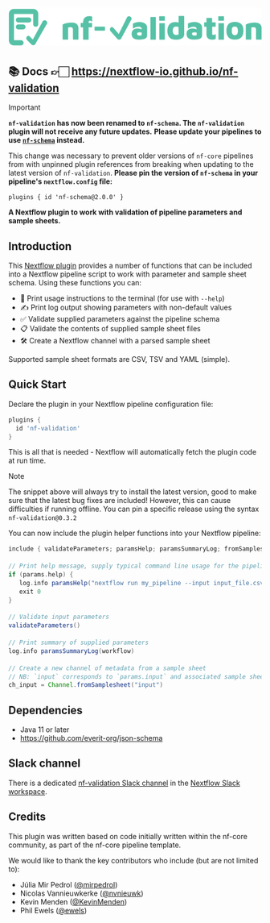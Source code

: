 # ![nf-validation](docs/images/nf-validation.svg)

## 📚 Docs 👉🏻 <https://nextflow-io.github.io/nf-validation>

> [!IMPORTANT]
> **`nf-validation` has now been renamed to `nf-schema`. The `nf-validation` plugin will not receive any future updates.**
> **Please update your pipelines to use [`nf-schema`](https://github.com/nextflow-io/nf-schema) instead.**
>
> This change was necessary to prevent older versions of `nf-core` pipelines from with unpinned plugin references from breaking when updating to the latest version of `nf-validation`.
> **Please pin the version of `nf-schema` in your pipeline's `nextflow.config` file:**
> ```nextflow
> plugins { id 'nf-schema@2.0.0' }
> ```

**A Nextflow plugin to work with validation of pipeline parameters and sample sheets.**

## Introduction

This [Nextflow plugin](https://www.nextflow.io/docs/latest/plugins.html#plugins) provides a number of functions that can be included into a Nextflow pipeline script to work with parameter and sample sheet schema. Using these functions you can:

- 📖 Print usage instructions to the terminal (for use with `--help`)
- ✍️ Print log output showing parameters with non-default values
- ✅ Validate supplied parameters against the pipeline schema
- 📋 Validate the contents of supplied sample sheet files
- 🛠️ Create a Nextflow channel with a parsed sample sheet

Supported sample sheet formats are CSV, TSV and YAML (simple).

## Quick Start

Declare the plugin in your Nextflow pipeline configuration file:

```groovy title="nextflow.config"
plugins {
  id 'nf-validation'
}
```

This is all that is needed - Nextflow will automatically fetch the plugin code at run time.

> [!NOTE]
> The snippet above will always try to install the latest version, good to make sure
> that the latest bug fixes are included! However, this can cause difficulties if running
> offline. You can pin a specific release using the syntax `nf-validation@0.3.2`

You can now include the plugin helper functions into your Nextflow pipeline:

```groovy title="main.nf"
include { validateParameters; paramsHelp; paramsSummaryLog; fromSamplesheet } from 'plugin/nf-validation'

// Print help message, supply typical command line usage for the pipeline
if (params.help) {
   log.info paramsHelp("nextflow run my_pipeline --input input_file.csv")
   exit 0
}

// Validate input parameters
validateParameters()

// Print summary of supplied parameters
log.info paramsSummaryLog(workflow)

// Create a new channel of metadata from a sample sheet
// NB: `input` corresponds to `params.input` and associated sample sheet schema
ch_input = Channel.fromSamplesheet("input")
```

## Dependencies

- Java 11 or later
- <https://github.com/everit-org/json-schema>

## Slack channel

There is a dedicated [nf-validation Slack channel](https://nfcore.slack.com/archives/C056RQB10LU) in the [Nextflow Slack workspace](nextflow.slack.com).

## Credits

This plugin was written based on code initially written within the nf-core community,
as part of the nf-core pipeline template.

We would like to thank the key contributors who include (but are not limited to):

- Júlia Mir Pedrol ([@mirpedrol](https://github.com/mirpedrol))
- Nicolas Vannieuwkerke ([@nvnieuwk](https://github.com/nvnieuwk))
- Kevin Menden ([@KevinMenden](https://github.com/KevinMenden))
- Phil Ewels ([@ewels](https://github.com/ewels))
